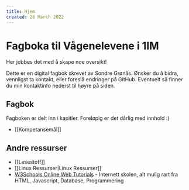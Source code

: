 ```yaml
---
title: Hjem
created: 28 March 2022
---
```

# Fagboka til Vågenelevene i 1IM
Her jobbes det med å skape noe oversikt!

Dette er en digital fagbok skrevet av Sondre Grønås. Ønsker du å bidra, vennligst ta kontakt, eller foreslå endringer på GitHub. Eventuelt så finner du min kontaktinfo nederst til høyre på siden.

## Fagbok
Fagboken er delt inn i kapitler. Foreløpig er det dårlig med innhold :)

- [[Kompetansemål]]

## Andre ressurser
- [[Lesestoff]]
- [[Linux Ressurser|Linux Ressurser]]
- [W3Schools Online Web Tutorials](https://w3schools.com) - Internett skolen, alt mulig rart fra HTML, Javascript, Database, Programmering